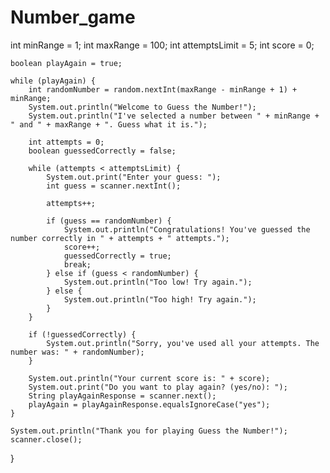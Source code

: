 # Number_game
int minRange = 1;
    int maxRange = 100;
    int attemptsLimit = 5;
    int score = 0;
    
    boolean playAgain = true;
    
    while (playAgain) {
        int randomNumber = random.nextInt(maxRange - minRange + 1) + minRange;
        System.out.println("Welcome to Guess the Number!");
        System.out.println("I've selected a number between " + minRange + " and " + maxRange + ". Guess what it is.");
        
        int attempts = 0;
        boolean guessedCorrectly = false;
        
        while (attempts < attemptsLimit) {
            System.out.print("Enter your guess: ");
            int guess = scanner.nextInt();
            
            attempts++;
            
            if (guess == randomNumber) {
                System.out.println("Congratulations! You've guessed the number correctly in " + attempts + " attempts.");
                score++;
                guessedCorrectly = true;
                break;
            } else if (guess < randomNumber) {
                System.out.println("Too low! Try again.");
            } else {
                System.out.println("Too high! Try again.");
            }
        }
        
        if (!guessedCorrectly) {
            System.out.println("Sorry, you've used all your attempts. The number was: " + randomNumber);
        }
        
        System.out.println("Your current score is: " + score);
        System.out.print("Do you want to play again? (yes/no): ");
        String playAgainResponse = scanner.next();
        playAgain = playAgainResponse.equalsIgnoreCase("yes");
    }
    
    System.out.println("Thank you for playing Guess the Number!");
    scanner.close();
}
